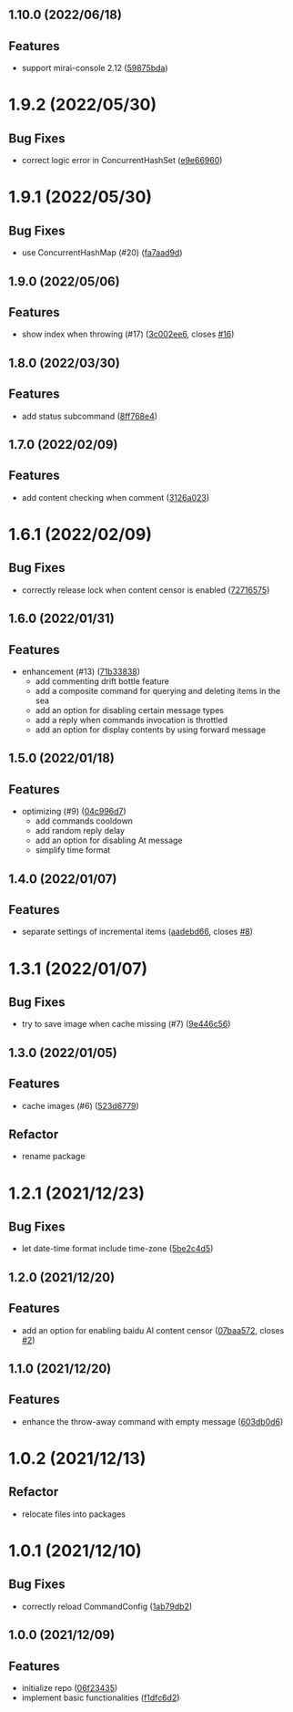 <a name="1.10.0"></a>
## 1.10.0 (2022/06/18)


## Features

* support mirai-console 2.12 ([59875bda](https://github.com/Samarium150/mirai-console-simple-echo/commits/59875bda))
<a name="1.9.2"></a>
# 1.9.2 (2022/05/30)


## Bug Fixes

* correct logic error in ConcurrentHashSet ([e9e66960](https://github.com/Samarium150/mirai-console-simple-echo/commits/e9e66960))

<a name="1.9.1"></a>
# 1.9.1 (2022/05/30)


## Bug Fixes

* use ConcurrentHashMap (#20) ([fa7aad9d](https://github.com/Samarium150/mirai-console-simple-echo/commits/fa7aad9d))

<a name="1.9.0"></a>
## 1.9.0 (2022/05/06)


## Features

* show index when throwing (#17) ([3c002ee6](https://github.com/Samarium150/mirai-console-simple-echo/commits/3c002ee6), closes [#16](https://github.com/Samarium150/mirai-console-simple-echo/issues/issues/16))

<a name="1.8.0"></a>

## 1.8.0 (2022/03/30)

## Features

* add status subcommand ([8ff768e4](https://github.com/Samarium150/mirai-console-simple-echo/commits/8ff768e4))

<a name="1.7.0"></a>

## 1.7.0 (2022/02/09)

## Features

* add content checking when
  comment ([3126a023](https://github.com/Samarium150/mirai-console-simple-echo/commits/3126a023))

<a name="1.6.1"></a>

# 1.6.1 (2022/02/09)

## Bug Fixes

* correctly release lock when content censor is enabled ([72716575](https://github.com/Samarium150/mirai-console-simple-echo/commits/72716575))

<a name="1.6.0"></a>

## 1.6.0 (2022/01/31)

## Features

* enhancement (#13) ([71b33838](https://github.com/Samarium150/mirai-console-simple-echo/commits/71b33838))
    - add commenting drift bottle feature
    - add a composite command for querying and deleting items in the sea
    - add an option for disabling certain message types
    - add a reply when commands invocation is throttled
    - add an option for display contents by using forward message

<a name="1.5.0"></a>

## 1.5.0 (2022/01/18)

## Features

* optimizing (#9) ([04c996d7](https://github.com/Samarium150/mirai-console-simple-echo/commits/04c996d7))
    - add commands cooldown
    - add random reply delay
    - add an option for disabling At message
    - simplify time format

<a name="1.4.0"></a>

## 1.4.0 (2022/01/07)

## Features

* separate settings of incremental items ([aadebd66](https://github.com/Samarium150/mirai-console-simple-echo/commits/aadebd66),
  closes [#8](https://github.com/Samarium150/mirai-console-simple-echo/issues/issues/8))

<a name="1.3.1"></a>

# 1.3.1 (2022/01/07)

## Bug Fixes

* try to save image when cache missing (#7)
  ([9e446c56](https://github.com/Samarium150/mirai-console-simple-echo/commits/9e446c56))

<a name="1.3.0"></a>

## 1.3.0 (2022/01/05)

## Features

* cache images (#6) ([523d6779](https://github.com/Samarium150/mirai-console-simple-echo/commits/523d6779))

## Refactor

* rename package

<a name="1.2.1"></a>

# 1.2.1 (2021/12/23)

## Bug Fixes

* let date-time format include time-zone ([5be2c4d5](https://github.com/Samarium150/mirai-console-simple-echo/commits/5be2c4d5))
  <a name="1.2.0"></a>

## 1.2.0 (2021/12/20)

## Features

* add an option for enabling baidu AI content censor ([07baa572](https://github.com/Samarium150/mirai-console-simple-echo/commits/07baa572),
  closes [#2](https://github.com/Samarium150/mirai-console-simple-echo/issues/issues/2))

<a name="1.1.0"></a>

## 1.1.0 (2021/12/20)

## Features

* enhance the throw-away command with empty message ([603db0d6](https://github.com/Samarium150/mirai-console-simple-echo/commits/603db0d6))

<a name="1.0.2"></a>

# 1.0.2 (2021/12/13)

## Refactor

* relocate files into packages

<a name="1.0.1"></a>

# 1.0.1 (2021/12/10)

## Bug Fixes

* correctly reload CommandConfig ([1ab79db2](https://github.com/Samarium150/mirai-console-simple-echo/commits/1ab79db2))

<a name="1.0.0"></a>

## 1.0.0 (2021/12/09)

## Features

* initialize repo ([06f23435](https://github.com/Samarium150/mirai-console-simple-echo/commits/06f23435))
* implement basic functionalities ([f1dfc6d2](https://github.com/Samarium150/mirai-console-simple-echo/commits/f1dfc6d2))
